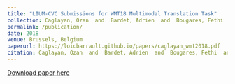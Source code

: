 ```yaml
---
title: "LIUM-CVC Submissions for WMT18 Multimodal Translation Task"
collection: Caglayan, Ozan  and  Bardet, Adrien  and  Bougares, Fethi  and  Barrault, Loïc  and  Wang, Kai  and  Masana, Marc  and  Herranz, Luis  and  van de Weijer, Joost
permalink: /publication/
date: 2018
venue: Brussels, Belgium
paperurl: https://loicbarrault.github.io/papers/caglayan_wmt2018.pdf
citation: Caglayan, Ozan  and  Bardet, Adrien  and  Bougares, Fethi  and  Barrault, Loïc  and  Wang, Kai  and  Masana, Marc  and  Herranz, Luis  and  van de Weijer, Joost "LIUM-CVC Submissions for WMT18 Multimodal Translation Task" <i>, Proceedings of the Third Conference on Machine Translation, Volume 2: Shared Task Papers 
---
```

[Download paper here](https://loicbarrault.github.io/papers/caglayan_wmt2018.pdf)